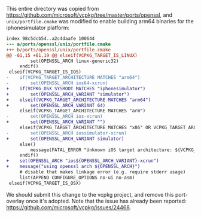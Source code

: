 This entire directory was copied from https://github.com/microsoft/vcpkg/tree/master/ports/openssl, and `unix/portfile.cmake` was modified to enable building arm64 binaries for the iphonesimulator platform:


```patch
index 98c5dcb54..a2c4daafe 100644
--- a/ports/openssl/unix/portfile.cmake
+++ b/ports/openssl/unix/portfile.cmake
@@ -61,15 +61,19 @@ elseif(VCPKG_TARGET_IS_LINUX)
         set(OPENSSL_ARCH linux-generic32)
     endif()
 elseif(VCPKG_TARGET_IS_IOS)
-    if(VCPKG_TARGET_ARCHITECTURE MATCHES "arm64")
-        set(OPENSSL_ARCH ios64-xcrun)
+    if(VCPKG_OSX_SYSROOT MATCHES "iphonesimulator")
+        set(OPENSSL_ARCH_VARIANT "simulator")
+    elseif(VCPKG_TARGET_ARCHITECTURE MATCHES "arm64")
+        set(OPENSSL_ARCH_VARIANT 64)
     elseif(VCPKG_TARGET_ARCHITECTURE MATCHES "arm")
-        set(OPENSSL_ARCH ios-xcrun)
+        set(OPENSSL_ARCH_VARIANT "")
     elseif(VCPKG_TARGET_ARCHITECTURE MATCHES "x86" OR VCPKG_TARGET_ARCHITECTURE MATCHES "x64")
-        set(OPENSSL_ARCH iossimulator-xcrun)
+        set(OPENSSL_ARCH_VARIANT simulator)
     else()
         message(FATAL_ERROR "Unknown iOS target architecture: ${VCPKG_TARGET_ARCHITECTURE}")
     endif()
+    set(OPENSSL_ARCH "ios${OPENSSL_ARCH_VARIANT}-xcrun")
+    message("using openssl arch ${OPENSSL_ARCH}")
     # disable that makes linkage error (e.g. require stderr usage)
     list(APPEND CONFIGURE_OPTIONS no-ui no-asm)
 elseif(VCPKG_TARGET_IS_OSX)
```

We should submit this change to the vcpkg project, and remove this port-overlay once it's adopted.
Note that the issue has already been reported: https://github.com/microsoft/vcpkg/issues/24468.